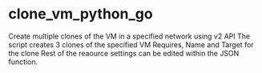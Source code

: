 # clone_vm_python_go

Create multiple clones of the VM in a specified network using v2 API
The script creates 3 clones of the specified VM
Requires, Name and Target for the clone
Rest of the reaource settings can be edited within the JSON function.
